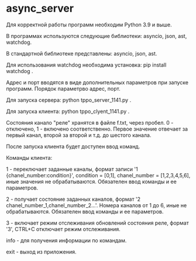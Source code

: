 # async_server
Для корректной работы программ необходим Python 3.9 и выше.

В программах используются следующие библиотеки: asyncio, json, ast, watchdog.

В стандартной библиотеке представлены: asyncio, json, ast.

Для использования watchdog необходима установка: pip install watchdog .

Адрес и порт вводятся в виде дополнительных параметров при запуске программ. Порядок параметрво адрес, порт.

Для запуска сервера: python tppo_server_1141.py <ip> <port>.

Для запуска клиента: python tppo_clyent_1141.py <ip> <port>.

Состояния канало "реле" хранятся в файле f.txt, через пробел. 0 - отключено, 1 - включено соответственно. Первое значение отвечает за первый канал, второй за второй и т.д. до шестого канала.

После запуска клиента будет доступен ввод команд.

Команды клиента:

1 - переключает заданные каналы, формат записи '1 {chanel_number:condition}', condition = [0,1], chanel_number = [1,2,3,4,5,6], иные значения не обрабатываются. Обязателен ввод команды и ее параметров.

2 - получает состояние заданных каналов, формат '2 chanel_number_1,chanel_number_2...'. Номера каналов от 1 до 6, иные не обрабатываются. Обязателен ввод команды и ее параметров.

3 - включает режим отслеживания обновлений состояния реле, формат '3', CTRL+C отключает режим отслеживания.

info - для получения информации по командам.

exit - выход из приложения.
